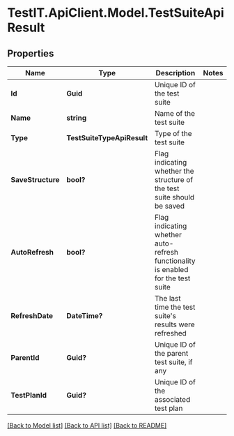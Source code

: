 # TestIT.ApiClient.Model.TestSuiteApiResult

## Properties

Name | Type | Description | Notes
------------ | ------------- | ------------- | -------------
**Id** | **Guid** | Unique ID of the test suite | 
**Name** | **string** | Name of the test suite | 
**Type** | **TestSuiteTypeApiResult** | Type of the test suite | 
**SaveStructure** | **bool?** | Flag indicating whether the structure of the test suite should be saved | 
**AutoRefresh** | **bool?** | Flag indicating whether auto-refresh functionality is enabled for the test suite | 
**RefreshDate** | **DateTime?** | The last time the test suite&#39;s results were refreshed | 
**ParentId** | **Guid?** | Unique ID of the parent test suite, if any | 
**TestPlanId** | **Guid?** | Unique ID of the associated test plan | 

[[Back to Model list]](../README.md#documentation-for-models) [[Back to API list]](../README.md#documentation-for-api-endpoints) [[Back to README]](../README.md)

